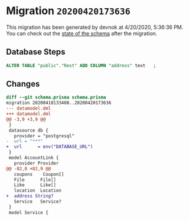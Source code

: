 # Migration `20200420173636`

This migration has been generated by devnok at 4/20/2020, 5:36:36 PM.
You can check out the [state of the schema](./schema.prisma) after the migration.

## Database Steps

```sql
ALTER TABLE "public"."Rest" ADD COLUMN "address" text   ;
```

## Changes

```diff
diff --git schema.prisma schema.prisma
migration 20200418133408..20200420173636
--- datamodel.dml
+++ datamodel.dml
@@ -3,9 +3,9 @@
 }
 datasource db {
   provider = "postgresql"
-  url = "***"
+  url      = env("DATABASE_URL")
 }
 model AccountLink {
   provider Provider
@@ -82,8 +82,9 @@
   coupons    Coupon[]
   File      File[]
   Like      Like[]
   location  Location
+  address String?
   Service   Service?
 }
 model Service {
```


